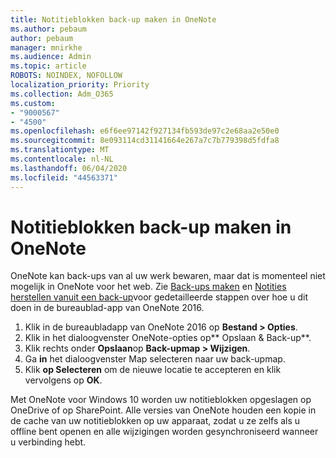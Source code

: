 ```yaml
---
title: Notitieblokken back-up maken in OneNote
ms.author: pebaum
author: pebaum
manager: mnirkhe
ms.audience: Admin
ms.topic: article
ROBOTS: NOINDEX, NOFOLLOW
localization_priority: Priority
ms.collection: Adm_O365
ms.custom:
- "9000567"
- "4500"
ms.openlocfilehash: e6f6ee97142f927134fb593de97c2e68aa2e50e0
ms.sourcegitcommit: 8e093114cd31141664e267a7c7b779398d5fdfa8
ms.translationtype: MT
ms.contentlocale: nl-NL
ms.lasthandoff: 06/04/2020
ms.locfileid: "44563371"
---
```

# <a name="backup-notebooks-in-onenote"></a>Notitieblokken back-up maken in OneNote

OneNote kan back-ups van al uw werk bewaren, maar dat is momenteel niet mogelijk in OneNote voor het web. Zie [Back-ups maken](https://support.office.com/article/back-up-notes-f58b34b0-611d-435e-87fa-7942a1767af4#id0eaabaaa=2016,_2013,_2010) en [Notities herstellen vanuit een back-up](https://support.microsoft.com/office/5daf9cb0-6769-4998-a5de-f044fdd0d831)voor gedetailleerde stappen over hoe u dit doen in de bureaublad-app van OneNote 2016.

1. Klik in de bureaubladapp van OneNote 2016 op **Bestand > Opties**.
2. Klik in het dialoogvenster OneNote-opties op** Opslaan & Back-up**.
3. Klik rechts onder **Opslaan**op **Back-upmap > Wijzigen**.
4. Ga **in** het dialoogvenster Map selecteren naar uw back-upmap.
5. Klik **op Selecteren** om de nieuwe locatie te accepteren en klik vervolgens op **OK**.

Met OneNote voor Windows 10 worden uw notitieblokken opgeslagen op OneDrive of op SharePoint. Alle versies van OneNote houden een kopie in de cache van uw notitieblokken op uw apparaat, zodat u ze zelfs als u offline bent openen en alle wijzigingen worden gesynchroniseerd wanneer u verbinding hebt.
